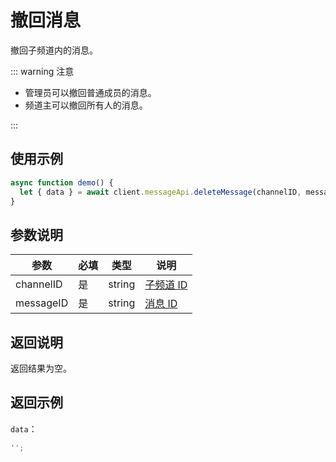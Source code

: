 # 撤回消息 <Badge text="v2.1.0" />

撤回子频道内的消息。

::: warning 注意

- 管理员可以撤回普通成员的消息。
- 频道主可以撤回所有人的消息。

:::

## 使用示例

```javascript
async function demo() {
  let { data } = await client.messageApi.deleteMessage(channelID, messageID);
}
```

## 参数说明

| 参数      | 必填 | 类型   | 说明                             |
| --------- | ---- | ------ | -------------------------------- |
| channelID | 是   | string | [子频道 ID](../model/channel.md) |
| messageID | 是   | string | [消息 ID](../model/message.md)   |

## 返回说明

返回结果为空。

## 返回示例

`data`：

```js
'';
```
